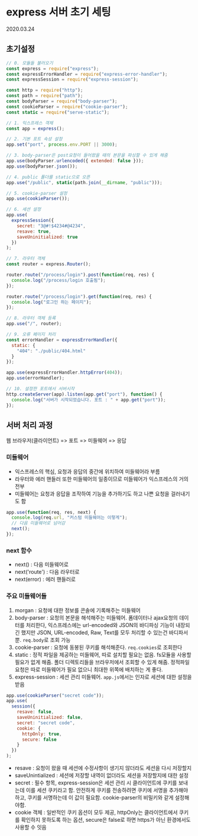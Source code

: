 # express 서버 초기 세팅

2020.03.24

## 초기설정

```js
// 0. 모듈들 불러오기
const express = require("express");
const expressErrorHandler = require("express-error-handler");
const expressSession = require("express-session");

const http = require("http");
const path = require("path");
const bodyParser = require("body-parser");
const cookieParser = require("cookie-parser");
const static = require("serve-static");

// 1. 익스프레스 객체
const app = express();

// 2. 기본 포트 속성 설정
app.set("port", process.env.PORT || 3000);

// 3. body-parser은 post요청이 들어왔을 때의 본문을 파싱할 수 있게 해줌
app.use(bodyParser.urlencoded({ extended: false }));
app.use(bodyParser.json());

// 4. public 폴더를 static으로 오픈
app.use("/public", static(path.join(__dirname, "public")));

// 5. cookie-parser 설정
app.use(cookieParser());

// 6. 세션 설정
app.use(
  expressSession({
    secret: "3@#!$4234#@4234",
    resave: true,
    saveUninitialized: true
  })
);

// 7. 라우터 객체
const router = express.Router();

router.route("/process/login").post(function(req, res) {
  console.log("/process/login 호출됨");
});

router.route("/process/login").get(function(req, res) {
  console.log("로그인 하는 페이지");
});

// 8. 라우터 객체 등록
app.use("/", router);

// 9. 오류 페이지 처리
const errorHandler = expressErrorHandler({
  static: {
    "404": "./public/404.html"
  }
});

app.use(expressErrorHandler.httpError(404));
app.use(errorHandler);

// 10. 설정한 포트에서 서버시작
http.createServer(app).listen(app.get("port"), function() {
  console.log("서버가 시작되었습니다. 포트 : " + app.get("port"));
});
```

## 서버 처리 과정

웹 브라우저(클라이언트) => 포트 => 미들웨어 => 응답

### 미들웨어

- 익스프레스의 핵심, 요청과 응답의 중간에 위치하여 미들웨어라 부름
- 라우터와 에러 핸들러 또한 미들웨어의 일종이므로 미들웨어가 익스프레스의 거의 전부
- 미들웨어는 요청과 응답을 조작하여 기능을 추가하기도 하고 나쁜 요청을 걸러내기도 함

```js
app.use(function(req, res, next) {
  console.log(req.url, "커스텀 미들웨어는 이렇게");
  // 다음 미들웨어로 넘어감
  next();
});
```

### next 함수

- next() : 다음 미들웨어로
- next('route') : 다음 라우터로
- next(error) : 에러 핸들러로

### 주요 미들웨어들

1. morgan : 요청에 대한 정보를 콘솔에 기록해주는 미들웨어
2. body-parser : 요청의 본문을 해석해주는 미들웨어. 폼데이터나 ajax요청의 데이터를 처리한다, 익스프레스에는 url-encoded와 JSON의 바디파싱 기능이 내장되긴 했지만 JSON, URL-encoded, Raw, Text를 모두 처리할 수 있는건 바디파서뿐. `req.body`로 조회 가능
3. cookie-parser : 요청에 동봉된 쿠키를 해석해준다. `req.cookies`로 조회한다
4. static : 정적 파일을 제공하는 미들웨어, 따로 설치할 필요는 없음. fs모듈을 사용할 필요가 없게 해줌. 폴더 디렉토리들을 브라우저에서 조회할 수 있게 해줌. 정적파일 요청은 따로 미들웨어가 필요 없으니 최대한 위쪽에 배치하는 게 좋다.
5. express-session : 세션 관리 미들웨어. `app.js`에서는 인자로 세션에 대한 설정을 받음

```js
app.use(cookieParser("secret code"));
app.use(
  session({
    resave: false,
    saveUninitialized: false,
    secret: "secret code",
    cookie: {
      httpOnly: true,
      secure: false
    }
  })
);
```

- resave : 요청이 왔을 때 세션에 수정사항이 생기지 않더라도 세션을 다시 저장할지
- saveUnintialized : 세션에 저장할 내역이 없더라도 세션을 저장할지에 대한 설정
- secret : 필수 항목, express-session은 세션 관리 시 클라이언트에 쿠키를 보내는데 이를 세션 쿠키라고 함. 안전하게 쿠키를 전송하려면 쿠키에 서명을 추가해야 하고, 쿠키를 서명하는데 이 값이 필요함. cookie-parser의 비밀키와 같게 설정해야함.
- cookie 객체 : 일반적인 쿠키 옵션이 모두 제공, httpOnly는 클라이언트에서 쿠키를 확인하지 못하도록 하는 옵션, secure은 false로 하면 https가 아닌 환경에서도 사용할 수 잇음
